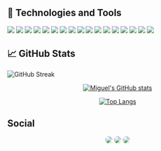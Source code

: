 ## 🔧 Technologies and Tools

![](https://img.shields.io/badge/Ubuntu-E95420?style=for-the-badge&logo=ubuntu&logoColor=white)
![](https://img.shields.io/badge/Visual_Studio_Code-informational?style=for-the-badge&logo=visual%20studio&logoColor=white)
![](https://img.shields.io/badge/C%2B%2B-00599C?style=for-the-badge&logo=c%2B%2B&logoColor=white)
![](https://img.shields.io/badge/Python-14354C?style=for-the-badge&logo=python&logoColor=white)
![](https://img.shields.io/badge/R-276DC3?style=for-the-badge&logo=r&logoColor=white)
![](https://img.shields.io/badge/JavaScript-323330?style=for-the-badge&logo=javascript&logoColor=F7DF1E)
![](https://img.shields.io/badge/HTML5-E34F26?style=for-the-badge&logo=html5&logoColor=white)
![](https://img.shields.io/badge/CSS3-1572B6?style=for-the-badge&logo=css3&logoColor=white)
![](https://img.shields.io/badge/Django-092E20?style=for-the-badge&logo=django&logoColor=white)
![](https://img.shields.io/badge/React-20232A?style=for-the-badge&logo=react&logoColor=61DAFB)
![](	https://img.shields.io/badge/Node.js-43853D?style=for-the-badge&logo=node.js&logoColor=white)
![](https://img.shields.io/badge/Bootstrap-563D7C?style=for-the-badge&logo=bootstrap&logoColor=white)
![](https://img.shields.io/badge/PostgreSQL-316192?style=for-the-badge&logo=postgresql&logoColor=white)
![](	https://img.shields.io/badge/MongoDB-4EA94B?style=for-the-badge&logo=mongodb&logoColor=white)
![](	https://img.shields.io/badge/MySQL-005C84?style=for-the-badge&logo=mysql&logoColor=white)
![](https://img.shields.io/badge/Google_Cloud-4285F4?style=for-the-badge&logo=google-cloud&logoColor=white)
![](https://img.shields.io/badge/Amazon_AWS-232F3E?style=for-the-badge&logo=amazon-aws&logoColor=white)


## &#x1f4c8; GitHub Stats

![GitHub Streak](https://streak-stats.demolab.com/?user=spacemc2)

<div align="center" dir="auto" <img style="max-width: 100%;">

[![Miguel's GitHub stats](https://github-readme-stats-pi-seven-39.vercel.app/api?username=spacemc2&show_icons=true&theme=transparent)](https://github.com/anuraghazra/github-readme-stats)

[![Top Langs](https://github-readme-stats-pi-seven-39.vercel.app/api/top-langs/?username=spacemc2&hide_progress=true)](https://github.com/anuraghazra/github-readme-stats)
</div>





## Social 

<div align="center">
  <a href="https://www.linkedin.com/in/mtacosta/" target="_blank"><img src="https://img.shields.io/badge/-LinkedIn-%230077B5?style=for-the-badge&logo=linkedin&logoColor=white" style="border-radius: 30px" target="_blank"></a> 
    <a href="https://www.kaggle.com/migueltorresacosta" target="_blank"><img src="https://img.shields.io/badge/Kaggle-20BEFF?style=for-the-badge&logo=Kaggle&logoColor=white" style="border-radius: 30px" target="_blank"></a> 
  <a href="https://mtorresroadby.com/" target="_blank"><img src="https://img.shields.io/badge/website-000000?style=for-the-badge&logo=About.me&logoColor=white" style="border-radius: 30px" target="_blank"></a> 
</div>
